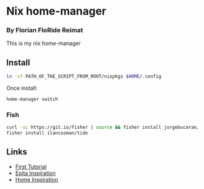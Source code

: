 # Nix home-manager
### By Florian FloRide Reimat
This is my nix home-manager

## Install
```sh
ln -sf PATH_OF_THE_SCRIPT_FROM_ROOT/nixpkgs $HOME/.config
```
Once install:
```sh
home-manager switch
```

### Fish
```sh
curl -sL https://git.io/fisher | source && fisher install jorgebucaran/fisher
fisher install ilancosman/tide
```

## Links
- [First Tutorial](https://ghedam.at/24353/tutorial-getting-started-with-home-manager-for-nix)
- [Epita Inspiration](https://github.com/Vinetos/nix-vinetos)
- [Home Inspiration](https://github.com/an-nihil00/nixhome)
